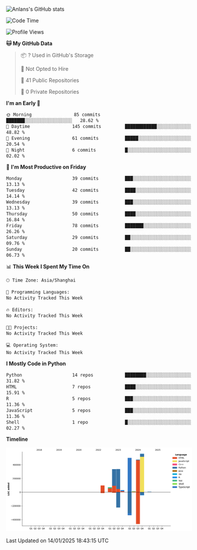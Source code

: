 <!-- ![Anlans's GitHub stats](https://github-readme-stats.vercel.app/api?username=Anlans) -->
![Anlans's GitHub stats](https://github-readme-stats.vercel.app/api?username=Anlans&rank_icon=github)

<!--START_SECTION:waka-->
![Code Time](http://img.shields.io/badge/Code%20Time-0%20secs-blue)

![Profile Views](http://img.shields.io/badge/Profile%20Views-0-blue)

**🐱 My GitHub Data** 

> 📦 ? Used in GitHub's Storage 
 > 
> 🚫 Not Opted to Hire
 > 
> 📜 41 Public Repositories 
 > 
> 🔑 0 Private Repositories 
 > 
**I'm an Early 🐤** 

```text
🌞 Morning                85 commits          ███████░░░░░░░░░░░░░░░░░░   28.62 % 
🌆 Daytime                145 commits         ████████████░░░░░░░░░░░░░   48.82 % 
🌃 Evening                61 commits          █████░░░░░░░░░░░░░░░░░░░░   20.54 % 
🌙 Night                  6 commits           █░░░░░░░░░░░░░░░░░░░░░░░░   02.02 % 
```
📅 **I'm Most Productive on Friday** 

```text
Monday                   39 commits          ███░░░░░░░░░░░░░░░░░░░░░░   13.13 % 
Tuesday                  42 commits          ████░░░░░░░░░░░░░░░░░░░░░   14.14 % 
Wednesday                39 commits          ███░░░░░░░░░░░░░░░░░░░░░░   13.13 % 
Thursday                 50 commits          ████░░░░░░░░░░░░░░░░░░░░░   16.84 % 
Friday                   78 commits          ███████░░░░░░░░░░░░░░░░░░   26.26 % 
Saturday                 29 commits          ██░░░░░░░░░░░░░░░░░░░░░░░   09.76 % 
Sunday                   20 commits          ██░░░░░░░░░░░░░░░░░░░░░░░   06.73 % 
```


📊 **This Week I Spent My Time On** 

```text
🕑︎ Time Zone: Asia/Shanghai

💬 Programming Languages: 
No Activity Tracked This Week

🔥 Editors: 
No Activity Tracked This Week

🐱‍💻 Projects: 
No Activity Tracked This Week

💻 Operating System: 
No Activity Tracked This Week
```

**I Mostly Code in Python** 

```text
Python                   14 repos            ████████░░░░░░░░░░░░░░░░░   31.82 % 
HTML                     7 repos             ████░░░░░░░░░░░░░░░░░░░░░   15.91 % 
R                        5 repos             ███░░░░░░░░░░░░░░░░░░░░░░   11.36 % 
JavaScript               5 repos             ███░░░░░░░░░░░░░░░░░░░░░░   11.36 % 
Shell                    1 repo              █░░░░░░░░░░░░░░░░░░░░░░░░   02.27 % 
```



**Timeline**

![Lines of Code chart](https://raw.githubusercontent.com/Anlans/Anlans/main/assets/bar_graph.png)


 Last Updated on 14/01/2025 18:43:15 UTC
<!--END_SECTION:waka-->
